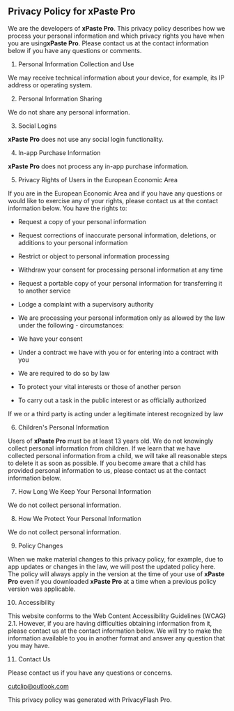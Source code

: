 ## Privacy Policy for xPaste Pro

We are the developers of **xPaste Pro**. This privacy policy describes how we process your personal information and which privacy rights you have when you are using**xPaste Pro**. Please contact us at the contact information below if you have any questions or comments.

1. Personal Information Collection and Use

We may receive technical information about your device, for example, its IP address or operating system.


2. Personal Information Sharing

We do not share any personal information.


3. Social Logins

**xPaste Pro** does not use any social login functionality.


4. In-app Purchase Information

**xPaste Pro** does not process any in-app purchase information.


5. Privacy Rights of Users in the European Economic Area

If you are in the European Economic Area and if you have any questions or would like to exercise any of your rights, please contact us at the contact information below. You have the rights to:

- Request a copy of your personal information

- Request corrections of inaccurate personal information, deletions, or additions to your personal information

- Restrict or object to personal information processing

- Withdraw your consent for processing personal information at any time

- Request a portable copy of your personal information for transferring it to another service

- Lodge a complaint with a supervisory authority

- We are processing your personal information only as allowed by the law under the following - circumstances:

- We have your consent

- Under a contract we have with you or for entering into a contract with you

- We are required to do so by law

- To protect your vital interests or those of another person

- To carry out a task in the public interest or as officially authorized

If we or a third party is acting under a legitimate interest recognized by law

6. Children's Personal Information

Users of **xPaste Pro** must be at least 13 years old. We do not knowingly collect personal information from children. If we learn that we have collected personal information from a child, we will take all reasonable steps to delete it as soon as possible. If you become aware that a child has provided personal information to us, please contact us at the contact information below.

7. How Long We Keep Your Personal Information

We do not collect personal information.


8. How We Protect Your Personal Information

We do not collect personal information.


9. Policy Changes

When we make material changes to this privacy policy, for example, due to app updates or changes in the law, we will post the updated policy here. The policy will always apply in the version at the time of your use of **xPaste Pro** even if you downloaded **xPaste Pro** at a time when a previous policy version was applicable.


10. Accessibility

This website conforms to the Web Content Accessibility Guidelines (WCAG) 2.1. However, if you are having difficulties obtaining information from it, please contact us at the contact information below. We will try to make the information available to you in another format and answer any question that you may have.


11. Contact Us

Please contact us if you have any questions or concerns.

cutclip@outlook.com

This privacy policy was generated with PrivacyFlash Pro.

